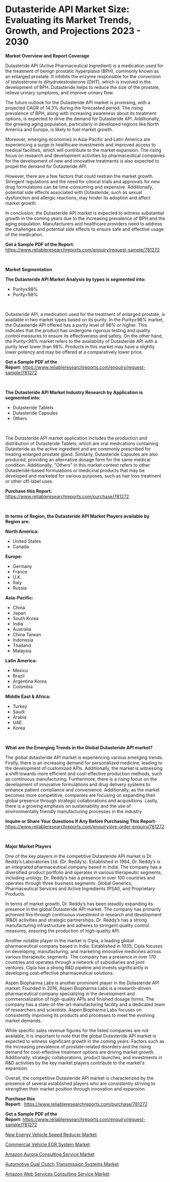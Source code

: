 <p><h1>Dutasteride API Market Size: Evaluating its Market Trends, Growth, and Projections 2023 - 2030</h1></p><p><strong>Market Overview and Report Coverage</strong></p>
<p><p>Dutasteride API (Active Pharmaceutical Ingredient) is a medication used for the treatment of benign prostatic hyperplasia (BPH), commonly known as an enlarged prostate. It inhibits the enzyme responsible for the conversion of testosterone to dihydrotestosterone (DHT), which is involved in the development of BPH. Dutasteride helps to reduce the size of the prostate, relieve urinary symptoms, and improve urinary flow.</p><p>The future outlook for the Dutasteride API market is promising, with a projected CAGR of 14.3% during the forecasted period. The rising prevalence of BPH, along with increasing awareness about its treatment options, is expected to drive the demand for Dutasteride API. Additionally, the growing aging population, particularly in developed regions like North America and Europe, is likely to fuel market growth.</p><p>Moreover, emerging economies in Asia-Pacific and Latin America are experiencing a surge in healthcare investments and improved access to medical facilities, which will contribute to the market expansion. The rising focus on research and development activities by pharmaceutical companies for the development of new and innovative treatments is also expected to propel the demand for Dutasteride API.</p><p>However, there are a few factors that could restrain the market growth. Stringent regulations and the need for clinical trials and approvals for new drug formulations can be time-consuming and expensive. Additionally, potential side effects associated with Dutasteride, such as sexual dysfunction and allergic reactions, may hinder its adoption and affect market growth.</p><p>In conclusion, the Dutasteride API market is expected to witness substantial growth in the coming years due to the increasing prevalence of BPH and the aging population. Manufacturers and healthcare providers need to address the challenges and potential side effects to ensure safe and effective usage of the medication.</p></p>
<p><strong>Get a Sample PDF of the Report:</strong> <a href="https://www.reliableresearchreports.com/enquiry/request-sample/781272">https://www.reliableresearchreports.com/enquiry/request-sample/781272</a></p>
<p>&nbsp;</p>
<p><strong>Market Segmentation</strong></p>
<p><strong>The Dutasteride API Market Analysis by types is segmented into:</strong></p>
<p><ul><li>Purity≥98%</li><li>Purity<98%</li></ul></p>
<p>&nbsp;</p>
<p><p>Dutasteride API, a medication used for the treatment of enlarged prostate, is available in two market types based on its purity. In the Purity≥98% market, the Dutasteride API offered has a purity level of 98% or higher. This indicates that the product has undergone rigorous testing and quality control measures to ensure its effectiveness and safety. On the other hand, the Purity<98% market refers to the availability of Dutasteride API with a purity level lower than 98%. Products in this market may have a slightly lower potency and may be offered at a comparatively lower price.</p></p>
<p><strong>Get a Sample PDF of the Report:</strong>&nbsp;<a href="https://www.reliableresearchreports.com/enquiry/request-sample/781272">https://www.reliableresearchreports.com/enquiry/request-sample/781272</a></p>
<p>&nbsp;</p>
<p><strong>The Dutasteride API Market Industry Research by Application is segmented into:</strong></p>
<p><ul><li>Dutasteride Tablets</li><li>Dutasteride Capsules</li><li>Others</li></ul></p>
<p>&nbsp;</p>
<p><p>The Dutasteride API market application includes the production and distribution of Dutasteride Tablets, which are oral medications containing Dutasteride as the active ingredient and are commonly prescribed for treating enlarged prostate gland. Similarly, Dutasteride Capsules are also produced, providing an alternative dosage form for the same medical condition. Additionally, "Others" in this market context refers to other Dutasteride-based formulations or medicinal products that may be developed and marketed for various purposes, such as hair loss treatment or other off-label uses.</p></p>
<p><strong>Purchase this Report:</strong>&nbsp; <a href="https://www.reliableresearchreports.com/purchase/781272">https://www.reliableresearchreports.com/purchase/781272</a></p>
<p>&nbsp;</p>
<p><strong>In terms of Region, the Dutasteride API Market Players available by Region are:</strong></p>
<p>
    <p> <strong> North America: </strong>
        <ul>
            <li>United States</li>
            <li>Canada</li>
        </ul>
        </p> 
    <p> <strong> Europe: </strong>
        <ul>
            <li>Germany</li>
            <li>France</li>
            <li>U.K.</li>
            <li>Italy</li>
            <li>Russia</li>
        </ul>
        </p> 
    <p> <strong> Asia-Pacific: </strong>
        <ul>
            <li>China</li>
            <li>Japan</li>
            <li>South Korea</li>
            <li>India</li>
            <li>Australia</li>
            <li>China Taiwan</li>
            <li>Indonesia</li>
            <li>Thailand</li>
            <li>Malaysia</li>
        </ul>
        </p> 
    <p> <strong> Latin America: </strong>
        <ul>
            <li>Mexico</li>
            <li>Brazil</li>
            <li>Argentina Korea</li>
            <li>Colombia</li>
        </ul>
        </p> 
    <p> <strong> Middle East & Africa: </strong>
        <ul>
            <li>Turkey</li>
            <li>Saudi</li>
            <li>Arabia</li>
            <li>UAE</li>
            <li>Korea</li>
        </ul>
    </p>
    </p>
<p>&nbsp;</p>
<p><strong>What are the Emerging Trends in the Global Dutasteride API market?</strong></p>
<p><p>The global dutasteride API market is experiencing various emerging trends. Firstly, there is an increasing demand for personalized medicine, leading to the development of customized APIs. Additionally, the market is witnessing a shift towards more efficient and cost-effective production methods, such as continuous manufacturing. Furthermore, there is a rising focus on the development of innovative formulations and drug delivery systems to enhance patient compliance and convenience. Additionally, as the market becomes more competitive, companies are focusing on expanding their global presence through strategic collaborations and acquisitions. Lastly, there is a growing emphasis on sustainability and the use of environmentally friendly manufacturing processes in the industry.</p></p>
<p><strong>Inquire or Share Your Questions If Any Before Purchasing This Report</strong>- <a href="https://www.reliableresearchreports.com/enquiry/pre-order-enquiry/781272">https://www.reliableresearchreports.com/enquiry/pre-order-enquiry/781272</a></p>
<p>&nbsp;</p>
<p><strong>Major Market Players</strong></p>
<p><p>One of the key players in the competitive Dutasteride API market is Dr. Reddy’s Laboratories Ltd. (Dr. Reddy’s). Established in 1984, Dr. Reddy’s is an integrated pharmaceutical company based in India. The company has a diversified product portfolio and operates in various therapeutic segments, including urology. Dr. Reddy’s has a presence in over 100 countries and operates through three business segments: Global Generics, Pharmaceutical Services and Active Ingredients (PSAI), and Proprietary Products.</p><p>In terms of market growth, Dr. Reddy’s has been steadily expanding its presence in the global Dutasteride API market. The company has primarily achieved this through continuous investment in research and development (R&D) activities and strategic partnerships. Dr. Reddy’s has a strong manufacturing infrastructure and adheres to stringent quality control measures, ensuring the production of high-quality API.</p><p>Another notable player in the market is Cipla, a leading global pharmaceutical company based in India. Established in 1935, Cipla focuses on developing, manufacturing, and marketing innovative medicines across various therapeutic segments. The company has a presence in over 170 countries and operates through a network of subsidiaries and joint ventures. Cipla has a strong R&D pipeline and invests significantly in developing cost-effective pharmaceutical solutions.</p><p>Aspen Biopharma Labs is another prominent player in the Dutasteride API market. Founded in 2016, Aspen Biopharma Labs is a research-driven pharmaceutical company specializing in the development and commercialization of high-quality APIs and finished dosage forms. The company has a state-of-the-art manufacturing facility and a dedicated team of researchers and scientists. Aspen Biopharma Labs focuses on consistently improving its products and processes to meet the evolving market demands.</p><p>While specific sales revenue figures for the listed companies are not available, it is important to note that the global Dutasteride API market is expected to witness significant growth in the coming years. Factors such as the increasing prevalence of prostate-related disorders and the rising demand for cost-effective treatment options are driving market growth. Additionally, strategic collaborations, product launches, and investments in R&D activities by the key market players contribute to the market's expansion.</p><p>Overall, the competitive Dutasteride API market is characterized by the presence of several established players who are consistently striving to strengthen their market position through innovation and expansion.</p></p>
<p><strong>Purchase this Report:</strong>&nbsp;&nbsp;<a href="https://www.reliableresearchreports.com/purchase/781272">https://www.reliableresearchreports.com/purchase/781272</a></p>
<p></p>
<p><strong>Get a Sample PDF of the Report:</strong>&nbsp;<a href="https://www.reliableresearchreports.com/enquiry/request-sample/781272">https://www.reliableresearchreports.com/enquiry/request-sample/781272</a></p>
<p><p><a href="https://www.linkedin.com/pulse/new-energy-vehicle-speed-reducer-market-share-amp-trends/">New Energy Vehicle Speed Reducer Market</a></p><p><a href="https://www.linkedin.com/pulse/commercial-vehicle-egr-system-market-size-2023/">Commercial Vehicle EGR System Market</a></p><p><a href="https://medium.com/@morgancrist1926/amazon-aurora-consulting-service-market-size-and-market-trends-complete-industry-overview-2023-to-cd79da12c568">Amazon Aurora Consulting Service Market</a></p><p><a href="https://www.linkedin.com/pulse/automotive-dual-clutch-transmission-systems/">Automotive Dual Clutch Transmission Systems Market</a></p><p><a href="https://medium.com/@kaelapaucek/amazon-web-services-consulting-service-market-focuses-on-market-share-size-and-projected-forecast-65b85fb1f6ca">Amazon Web Services Consulting Service Market</a></p></p>